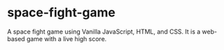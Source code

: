 # space-fight-game
A space fight game using Vanilla JavaScript, HTML, and CSS. It is a web-based game with a live high score.
